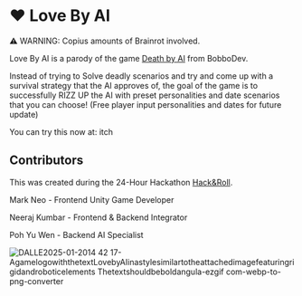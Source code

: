 # ❤️ Love By AI

⚠️ WARNING: Copius amounts of Brainrot involved.

Love By AI is a parody of the game [Death by AI](https://bobbodev.itch.io/death-by-ai) from BobboDev.

Instead of trying to Solve deadly scenarios and try and come up with a survival strategy that the AI approves of, the goal of the game is to successfully RIZZ UP the AI with preset personalities and date scenarios that you can choose! 
(Free player input personalities and dates for future update)

You can try this now at: itch

## Contributors
This was created during the 24-Hour Hackathon [Hack&Roll](https://hacknroll.nushackers.org/).

Mark Neo - Frontend Unity Game Developer

Neeraj Kumbar - Frontend & Backend Integrator

Poh Yu Wen - Backend AI Specialist

![DALLE2025-01-2014 42 17-AgamelogowiththetextLovebyAIinastylesimilartotheattachedimagefeaturingrigidandroboticelements Thetextshouldbeboldangula-ezgif com-webp-to-png-converter](https://github.com/user-attachments/assets/81399c38-cf8b-4b90-8048-9bc9bf50e9e9)
